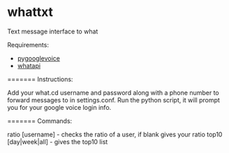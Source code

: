 whattxt
=======

Text message interface to what

Requirements:
*   [pygooglevoice](https://github.com/pettazz/pygooglevoice)
*   [whatapi](https://github.com/isaaczafuta/whatapi)

=======
Instructions:

Add your what.cd username and password along with a phone number to forward messages to in settings.conf.
Run the python script, it will prompt you for your google voice login info.

=======
Commands:

ratio [username] - checks the ratio of a user, if blank gives your ratio
top10 [day|week|all] - gives the top10 list
